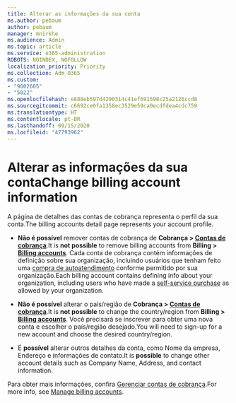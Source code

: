 ```yaml
---
title: Alterar as informações da sua conta
ms.author: pebaum
author: pebaum
manager: mnirkhe
ms.audience: Admin
ms.topic: article
ms.service: o365-administration
ROBOTS: NOINDEX, NOFOLLOW
localization_priority: Priority
ms.collection: Adm_O365
ms.custom:
- "9002605"
- "5022"
ms.openlocfilehash: e888eb597d4290314c41ef691598c25a2126ccd8
ms.sourcegitcommit: c6692ce0fa1358ec3529e59ca0ecdfdea4cdc759
ms.translationtype: HT
ms.contentlocale: pt-BR
ms.lasthandoff: 09/15/2020
ms.locfileid: "47793962"
---
```

# <a name="change-billing-account-information"></a><span data-ttu-id="13811-102">Alterar as informações da sua conta</span><span class="sxs-lookup"><span data-stu-id="13811-102">Change billing account information</span></span>

<span data-ttu-id="13811-103">A página de detalhes das contas de cobrança representa o perfil da sua conta.</span><span class="sxs-lookup"><span data-stu-id="13811-103">The billing accounts detail page represents your account profile.</span></span>

- <span data-ttu-id="13811-104">**Não é possível** remover contas de cobrança de **Cobrança > [Contas de cobrança](https://go.microsoft.com/fwlink/p/?linkid=2084771)**.</span><span class="sxs-lookup"><span data-stu-id="13811-104">It is **not possible** to remove billing accounts from **Billing > [Billing accounts](https://go.microsoft.com/fwlink/p/?linkid=2084771)**.</span></span> <span data-ttu-id="13811-105">Cada conta de cobrança contém informações de definição sobre sua organização, incluindo usuários que tenham feito uma [compra de autoatendimento](https://docs.microsoft.com/microsoft-365/commerce/subscriptions/manage-self-service-purchases-admins) conforme permitido por sua organização.</span><span class="sxs-lookup"><span data-stu-id="13811-105">Each billing account contains defining info about your organization, including users who have made a [self-service purchase](https://docs.microsoft.com/microsoft-365/commerce/subscriptions/manage-self-service-purchases-admins) as allowed by your organization.</span></span> 

- <span data-ttu-id="13811-106">**Não é possível** alterar o país/região de **Cobrança > [Contas de cobrança](https://go.microsoft.com/fwlink/p/?linkid=2084771)**.</span><span class="sxs-lookup"><span data-stu-id="13811-106">It is **not possible** to change the country/region from **Billing > [Billing accounts](https://go.microsoft.com/fwlink/p/?linkid=2084771)**.</span></span> <span data-ttu-id="13811-107">Você precisará se inscrever para obter uma nova conta e escolher o país/região desejado.</span><span class="sxs-lookup"><span data-stu-id="13811-107">You will need to sign-up for a new account and choose the desired country/region.</span></span> 

- <span data-ttu-id="13811-108">É **possível** alterar outros detalhes da conta, como Nome da empresa, Endereço e informações de contato.</span><span class="sxs-lookup"><span data-stu-id="13811-108">It is **possible** to change other account details such as Company Name, Address, and contact information.</span></span> 

<span data-ttu-id="13811-109">Para obter mais informações, confira [Gerenciar contas de cobrança](https://docs.microsoft.com/microsoft-365/commerce/manage-billing-accounts).</span><span class="sxs-lookup"><span data-stu-id="13811-109">For more info, see [Manage billing accounts](https://docs.microsoft.com/microsoft-365/commerce/manage-billing-accounts).</span></span> 
